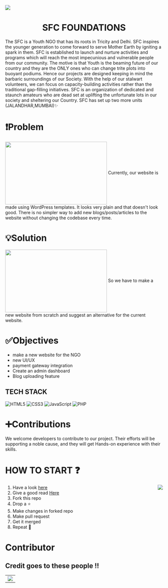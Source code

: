 ![](bnr.gif)
<div align="center"><h1>SFC FOUNDATIONS</h1></div>
The SFC is a Youth NGO that has its roots in Tricity and Delhi. SFC inspires the younger generation to come forward to serve Mother Earth by igniting a spark in them. SFC is established to launch and nurture activities and programs which will reach the most impecunious and vulnerable people from our community. The motive is that Youth is the beaming future of our country and they are the ONLY ones who can change trite plots into buoyant podiums.
Hence our projects are designed keeping in mind the barbaric surroundings of our Society. With the help of our stalwart volunteers, we can focus on capacity-building activities rather than the traditional gap-filling initiatives. SFC is an organization of dedicated and staunch amateurs who are dead set at uplifting the unfortunate lots in our society and sheltering our Country.
SFC has set up two more units (JALANDHAR,MUMBAI)✨

# :exclamation:Problem
<img align="center" height="200" width="325" src="https://media.giphy.com/media/h5cjqz8bIHl3RdVc3M/giphy.gif">
Currently, our website is made using WordPress templates. It looks very plain and that doesn't look good. There is no simpler way to add new blogs/posts/articles to the website without changing the codebase every time. 
  
# :bulb:Solution
<img align="center" height="200" width="325" src="https://media.giphy.com/media/5bivKwxhVzshNk2Rjw/giphy.gif">
So we have to make a new website from scratch and suggest an alternative for the current website.
 
# :white_check_mark:Objectives 
- make a new website for the NGO
- new UI/UX
- payment gateway integration
- Create an admin dashboard
- Blog uploading feature


## TECH STACK

<img alt="HTML5" src="https://img.shields.io/badge/html5%20-%23E34F26.svg?&style=for-the-badge&logo=html5&logoColor=white"/>  <img alt="CSS3" src="https://img.shields.io/badge/css3%20-%231572B6.svg?&style=for-the-badge&logo=css3&logoColor=white"/> <img alt="JavaScript" src="https://img.shields.io/badge/javascript%20-%23323330.svg?&style=for-the-badge&logo=javascript&logoColor=%23F7DF1E"/> <img alt="PHP" src="https://img.shields.io/badge/php-%23777BB4.svg?&style=for-the-badge&logo=php&logoColor=white"/>


# :heavy_plus_sign:Contributions
We welcome developers to contribute to our project. Their efforts will be supporting a noble cause, and they will get Hands-on experience with their skills.
 
# HOW TO START ❓
<img align="right" src="https://media.giphy.com/media/3o7buirYcmV5nSwIRW/giphy.gif">

1. Have a look <a href="https://drive.google.com/file/d/1H2ccWkUz61b31WbKgvF-6n6Q9R9e98uD/view?usp=sharing">here</a>
2. Give a good read <a href="https://github.com/himanshu007-creator/SFC-foundations/blob/master/CONTRIBUTING.md">Here</a>
3. Fork this repo
4. Drop a :star:
5. Make changes in forked repo
6. Make pull request
7. Get it merged
8. Repeat :repeat:

# Contributor
## Credit goes to these people !!

<table>
	<tr>
		<td>
      <a href="https://github.com/himanshu007-creator/SFC-foundations/graphs/contributors">
  <img src="https://contrib.rocks/image?repo=himanshu007-creator/SFC-foundations" />
</a>
		</td>
	</tr>
</table>

